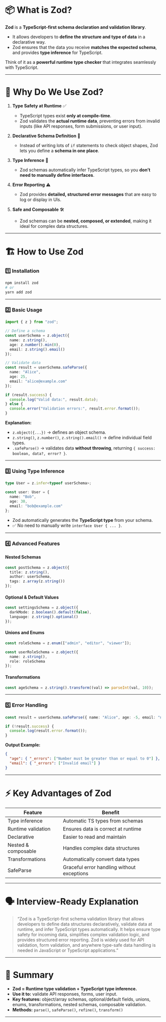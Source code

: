 
# 📦 What is Zod?

**Zod** is a **TypeScript-first schema declaration and validation library**.

* It allows developers to **define the structure and type of data** in a declarative way.
* Zod ensures that the data you receive **matches the expected schema**, and provides **type inference** for TypeScript.

Think of it as a **powerful runtime type checker** that integrates seamlessly with TypeScript.

---

# 🤔 Why Do We Use Zod?

1. **Type Safety at Runtime** ✅

   * TypeScript types exist **only at compile-time**.
   * Zod validates the **actual runtime data**, preventing errors from invalid inputs (like API responses, form submissions, or user input).

2. **Declarative Schema Definition** 📜

   * Instead of writing lots of `if` statements to check object shapes, Zod lets you define a **schema in one place**.

3. **Type Inference** 🔗

   * Zod schemas automatically infer TypeScript types, so you **don’t need to manually define interfaces**.

4. **Error Reporting** ⚠️

   * Zod provides **detailed, structured error messages** that are easy to log or display in UIs.

5. **Safe and Composable** 🛠️

   * Zod schemas can be **nested, composed, or extended**, making it ideal for complex data structures.

---

# 🏗️ How to Use Zod

### 1️⃣ Installation

```bash
npm install zod
# or
yarn add zod
```

---

### 2️⃣ Basic Usage

```ts
import { z } from "zod";

// Define a schema
const userSchema = z.object({
  name: z.string(),
  age: z.number().min(0),
  email: z.string().email()
});

// Validate data
const result = userSchema.safeParse({
  name: "Alice",
  age: 25,
  email: "alice@example.com"
});

if (result.success) {
  console.log("Valid data:", result.data);
} else {
  console.error("Validation errors:", result.error.format());
}
```

**Explanation:**

* `z.object({...})` → defines an object schema.
* `z.string()`, `z.number()`, `z.string().email()` → define individual field types.
* `.safeParse()` → validates data **without throwing**, returning `{ success: boolean, data?, error? }`.

---

### 3️⃣ Using Type Inference

```ts
type User = z.infer<typeof userSchema>;

const user: User = {
  name: "Bob",
  age: 30,
  email: "bob@example.com"
};
```

* Zod automatically generates the **TypeScript type** from your schema.
* ✅ No need to manually write `interface User { ... }`.

---

### 4️⃣ Advanced Features

#### Nested Schemas

```ts
const postSchema = z.object({
  title: z.string(),
  author: userSchema,
  tags: z.array(z.string())
});
```

#### Optional & Default Values

```ts
const settingsSchema = z.object({
  darkMode: z.boolean().default(false),
  language: z.string().optional()
});
```

#### Unions and Enums

```ts
const roleSchema = z.enum(["admin", "editor", "viewer"]);

const userRoleSchema = z.object({
  name: z.string(),
  role: roleSchema
});
```

#### Transformations

```ts
const ageSchema = z.string().transform((val) => parseInt(val, 10));
```

---

### 5️⃣ Error Handling

```ts
const result = userSchema.safeParse({ name: "Alice", age: -5, email: "not-an-email" });

if (!result.success) {
  console.log(result.error.format());
}
```

**Output Example:**

```json
{
  "age": { "_errors": ["Number must be greater than or equal to 0"] },
  "email": { "_errors": ["Invalid email"] }
}
```

---

# ⚡ Key Advantages of Zod

| Feature             | Benefit                                    |
| ------------------- | ------------------------------------------ |
| Type inference      | Automatic TS types from schemas            |
| Runtime validation  | Ensures data is correct at runtime         |
| Declarative         | Easier to read and maintain                |
| Nested & composable | Handles complex data structures            |
| Transformations     | Automatically convert data types           |
| SafeParse           | Graceful error handling without exceptions |

---

# 🗣️ Interview-Ready Explanation

> “Zod is a TypeScript-first schema validation library that allows developers to define data structures declaratively, validate data at runtime, and infer TypeScript types automatically. It helps ensure type safety for incoming data, simplifies complex validation logic, and provides structured error reporting. Zod is widely used for API validation, form validation, and anywhere type-safe data handling is needed in JavaScript or TypeScript applications.”

---

# 🔗 Summary

* **Zod = Runtime type validation + TypeScript type inference.**
* **Use it to:** validate API responses, forms, user input.
* **Key features:** object/array schemas, optional/default fields, unions, enums, transformations, nested schemas, composable validation.
* **Methods:** `parse()`, `safeParse()`, `refine()`, `transform()`

---